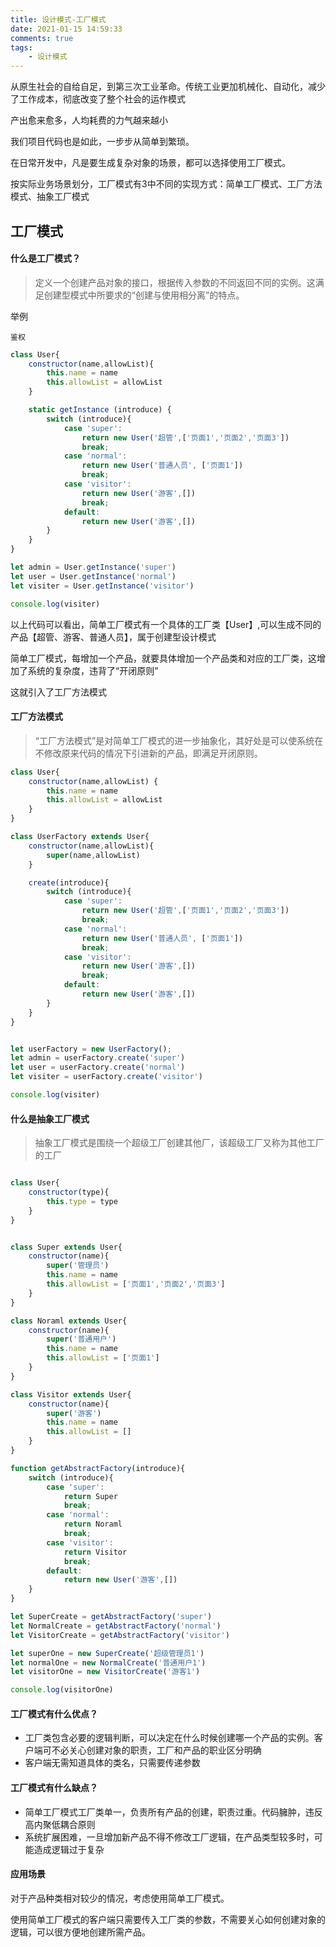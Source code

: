 ```yaml
---
title: 设计模式-工厂模式
date: 2021-01-15 14:59:33
comments: true
tags:
	- 设计模式
---
```


从原生社会的自给自足，到第三次工业革命。传统工业更加机械化、自动化，减少了工作成本，彻底改变了整个社会的运作模式

产出愈来愈多，人均耗费的力气越来越小

我们项目代码也是如此，一步步从简单到繁琐。

在日常开发中，凡是要生成复杂对象的场景，都可以选择使用工厂模式。


按实际业务场景划分，工厂模式有3中不同的实现方式：简单工厂模式、工厂方法模式、抽象工厂模式
<!-- more -->

## 工厂模式

#### 什么是工厂模式？

> 定义一个创建产品对象的接口，根据传入参数的不同返回不同的实例。这满足创建型模式中所要求的“创建与使用相分离”的特点。

举例

    鉴权

``` javascript
class User{
    constructor(name,allowList){
        this.name = name
        this.allowList = allowList
    }

    static getInstance (introduce) {
        switch (introduce){
            case 'super':
                return new User('超管',['页面1','页面2','页面3'])
                break;
            case 'normal':
                return new User('普通人员', ['页面1'])
                break;
            case 'visitor':
                return new User('游客',[])
                break;
            default:
                return new User('游客',[])
        }
    }
}

let admin = User.getInstance('super')
let user = User.getInstance('normal')
let visiter = User.getInstance('visitor')

console.log(visiter)
```

以上代码可以看出，简单工厂模式有一个具体的工厂类【User】,可以生成不同的产品【超管、游客、普通人员】，属于创建型设计模式

简单工厂模式，每增加一个产品，就要具体增加一个产品类和对应的工厂类，这增加了系统的复杂度，违背了“开闭原则”

这就引入了工厂方法模式

#### 工厂方法模式

> “工厂方法模式”是对简单工厂模式的进一步抽象化，其好处是可以使系统在不修改原来代码的情况下引进新的产品，即满足开闭原则。

``` javascript
class User{
    constructor(name,allowList) {
        this.name = name
        this.allowList = allowList
    }
}

class UserFactory extends User{
    constructor(name,allowList){
        super(name,allowList)
    }

    create(introduce){
        switch (introduce){
            case 'super':
                return new User('超管',['页面1','页面2','页面3'])
                break;
            case 'normal':
                return new User('普通人员', ['页面1'])
                break;
            case 'visitor':
                return new User('游客',[])
                break;
            default:
                return new User('游客',[])
        }
    }
}


let userFactory = new UserFactory();
let admin = userFactory.create('super')
let user = userFactory.create('normal')
let visiter = userFactory.create('visitor')

console.log(visiter)
```


#### 什么是抽象工厂模式

> 抽象工厂模式是围绕一个超级工厂创建其他厂，该超级工厂又称为其他工厂的工厂

``` javascript

class User{
    constructor(type){
        this.type = type
    }
}


class Super extends User{
    constructor(name){
        super('管理员')
        this.name = name
        this.allowList = ['页面1','页面2','页面3']
    }
}

class Noraml extends User{
    constructor(name){
        super('普通用户')
        this.name = name
        this.allowList = ['页面1']
    }
}

class Visitor extends User{
    constructor(name){
        super('游客')
        this.name = name
        this.allowList = []
    }
}

function getAbstractFactory(introduce){
    switch (introduce){
        case 'super':
            return Super
            break;
        case 'normal':
            return Noraml
            break;
        case 'visitor':
            return Visitor
            break;
        default:
            return new User('游客',[])
    }
}

let SuperCreate = getAbstractFactory('super')
let NormalCreate = getAbstractFactory('normal')
let VisitorCreate = getAbstractFactory('visitor')

let superOne = new SuperCreate('超级管理员1')
let normalOne = new NormalCreate('普通用户1')
let visitorOne = new VisitorCreate('游客1')

console.log(visitorOne)
```


#### 工厂模式有什么优点？

- 工厂类包含必要的逻辑判断，可以决定在什么时候创建哪一个产品的实例。客户端可不必关心创建对象的职责，工厂和产品的职业区分明确
- 客户端无需知道具体的类名，只需要传递参数


#### 工厂模式有什么缺点？

- 简单工厂模式工厂类单一，负责所有产品的创建，职责过重。代码臃肿，违反高内聚低耦合原则
- 系统扩展困难，一旦增加新产品不得不修改工厂逻辑，在产品类型较多时，可能造成逻辑过于复杂


#### 应用场景

对于产品种类相对较少的情况，考虑使用简单工厂模式。

使用简单工厂模式的客户端只需要传入工厂类的参数，不需要关心如何创建对象的逻辑，可以很方便地创建所需产品。










